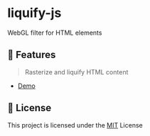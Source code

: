 #  liquify-js
WebGL filter for HTML elements

## 🎉 Features
>  Rasterize and liquify HTML content
* [Demo](https://seeren.github.io/liquify.js/)

## 🎫 License
This project is licensed under the [MIT](LICENSE) License
